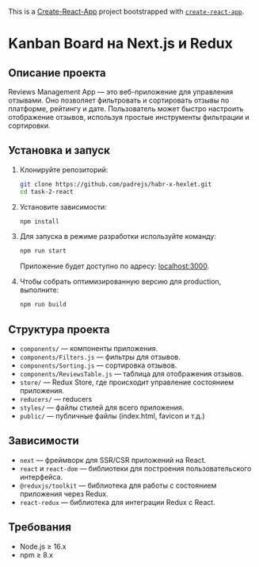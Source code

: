 This is a [Create-React-App](https://react.dev/) project bootstrapped with [`create-react-app`](https://create-react-app.dev/docs/getting-started).

# Kanban Board на Next.js и Redux

## Описание проекта

Reviews Management App — это веб-приложение для управления отзывами. Оно позволяет фильтровать и сортировать отзывы по платформе, рейтингу и дате. Пользователь может быстро настроить отображение отзывов, используя простые инструменты фильтрации и сортировки.

## Установка и запуск

1. Клонируйте репозиторий:

   ```bash
   git clone https://github.com/padrejs/habr-x-hexlet.git
   cd task-2-react
   ```

2. Установите зависимости:

    ```bash
    npm install
   ```

3. Для запуска в режиме разработки используйте команду:

    ```bash
    npm run start
   ```
   Приложение будет доступно по адресу: [localhost:3000](http://localhost:3000).

4. Чтобы собрать оптимизированную версию для production, выполните:

    ```bash
    npm run build
   ```

## Структура проекта

- `components/` — компоненты приложения.
- `components/Filters.js` — фильтры для отзывов.
- `components/Sorting.js` — сортировка отзывов.
- `components/ReviewsTable.js` — таблица для отображения отзывов.
- `store/` — Redux Store, где происходит управление состоянием приложения.
- `reducers/` — reducers
- `styles/` — файлы стилей для всего приложения.
- `public/` — публичные файлы (index.html, favicon и т.д.)

## Зависимости

- `next` — фреймворк для SSR/CSR приложений на React.
- `react` и `react-dom` — библиотеки для построения пользовательского интерфейса.
- `@reduxjs/toolkit` — библиотека для работы с состоянием приложения через Redux.
- `react-redux` — библиотека для интеграции Redux с React.

## Требования

- Node.js ≥ 16.x
- npm ≥ 8.x